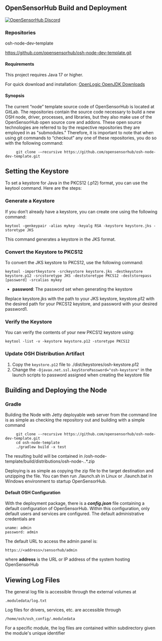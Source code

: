 ## OpenSensorHub Build and Deployment
[![OpenSensorHub Discord](https://user-images.githubusercontent.com/7288322/34429117-c74dbd12-ecb8-11e7-896d-46369cd0de5b.png)](https://discord.gg/6k3QYRSh9F)
 
### Repositories

osh-node-dev-template

https://github.com/opensensorhub/osh-node-dev-template.git

#### Requirements

This project requires Java 17 or higher.

For quick download and installation: [OpenLogic OpenJDK Downloads](https://www.openlogic.com/openjdk-downloads)
 
#### Synopsis
The current “node” template source code of OpenSensorHub is located at GitLab.  The repositories contain the source code necessary to build a new OSH node, driver, processes, and libraries, but they also make use of the OpenSensorHub open source core and addons.  These open source technologies are referred to by the respective repositories they are employed in as "submodules." Therefore, it is important to note that when using git commands to “checkout” any one of these repositories, you do so with the following command:
 
         git clone -–recursive https://github.com/opensensorhub/osh-node-dev-template.git

## Setting the Keystore

To set a keystore for Java in the PKCS12 (.p12) format, you can use the keytool command. Here are the steps:

### Generate a Keystore

If you don’t already have a keystore, you can create one using the following command:

    keytool -genkeypair -alias mykey -keyalg RSA -keystore keystore.jks -storetype JKS

This command generates a keystore in the JKS format.

### Convert the Keystore to PKCS12

To convert the JKS keystore to PKCS12, use the following command:

    keytool -importkeystore -srckeystore keystore.jks -destkeystore keystore.p12 -srcstoretype JKS -deststoretype PKCS12 -deststorepass [password] -srcalias mykey

- **password**: The password set when generating the keystore

Replace keystore.jks with the path to your JKS keystore, keystore.p12 with the desired path for your PKCS12 keystore,
and password with your desired password1.

### Verify the Keystore

You can verify the contents of your new PKCS12 keystore using:

    keytool -list -v -keystore keystore.p12 -storetype PKCS12

### Update OSH Distribution Artifact

1. Copy the ```keystore.p12``` file to ./dist/keystores/osh-keystore.p12
2. Change the ```-Djavax.net.ssl.keyStorePassword="osh-keystore"``` in the launch scripts to password assigned when
   creating the keystore file

## Building and Deploying the Node

### Gradle

Building the Node with Jetty deployable web server from the command line is as simple as checking the repository out and building with a simple command
 
         git clone --recursive https://github.com/opensensorhub/osh-node-dev-template.git
         cd osh-node-template
         ./gradlew build -x test
 
The resulting build will be contained in /osh-node-template/build/distributions/osh-node-*.*.*.zip
 
Deploying is as simple as copying the zip file to the target destination and unzipping the file.  You can then run ./launch.sh in Linux or ./launch.bat in Windows environment to startup OpenSensorHub.

#### Default OSH Configuration

With the deployment package, there is a ***config.json*** file containing a default configuration of
OpenSensorHub.  Within this configuration, only default users and services are configured.
The default administrative credentials are

    uname: admin
    password: admin

The default URL to access the admin panel is:

    https://<address>/sensorhub/admin

where **address** is the URL or IP address of the system hosting OpenSensorHub

## Viewing Log Files

The general log file is accessible through the external volumes at

    .moduledata/log.txt

Log files for drivers, services, etc. are accessible through 

    /home/osh/osh_config/.moduledata

For a specific module, the log files are contained within subdirectory given the module's unique identifier
